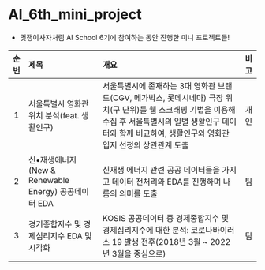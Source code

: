 # AI_6th_mini_project
* 멋쟁이사자처럼 AI School 6기에 참여하는 동안 진행한 미니 프로젝트들!

|순번|제목|개요|비고|
|:---:|:---|:---|:---:|
|1|서울특별시 영화관 위치 분석(feat. 생활인구)|서울특별시에 존재하는 3대 영화관 브랜드(CGV, 메가박스, 롯데시네마) 극장 위치(구 단위)를 웹 스크래핑 기법을 이용해 수집 후 서울특별시의 일별 생활인구 데이터와 함께 비교하여, 생활인구와 영화관 입지 선정의 상관관계 도출|개인|
|2|신•재생에너지(New & Renewable Energy) 공공데이터 EDA|신재생 에너지 관련 공공 데이터들을 가지고 데이터 전처리와 EDA를 진행하며 나름의 의미를 도출|팀|
|3|경기종합지수 및 경제심리지수 EDA 및 시각화|KOSIS 공공데이터 중 경제종합지수 및 경제심리지수에 대한 분석: 코로나바이러스 19 발생 전후(2018년 3월 ~ 2022년 3월을 중심으로)|팀|
